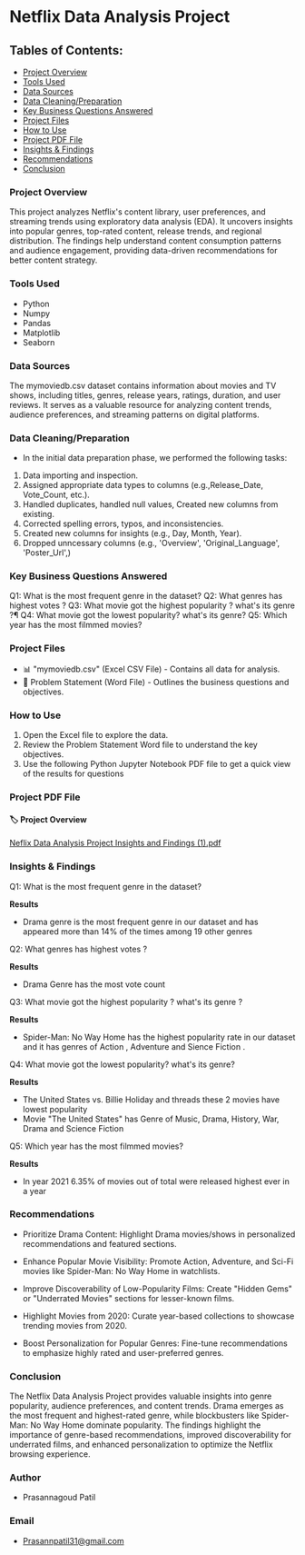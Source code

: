 # Netflix Data Analysis Project 

## Tables of Contents: 
- [Project Overview](#project-overview)  
- [Tools Used](#tools-used)  
- [Data Sources](#data-sources)  
- [Data Cleaning/Preparation](#data-cleaningpreparation)  
- [Key Business Questions Answered](#key-business-questions-answered)  
- [Project Files](#project-files)  
- [How to Use](#how-to-use)
- [Project PDF File](#project-pdf-file)
- [Insights & Findings](#insights--findings)  
- [Recommendations](#recommendations)  
- [Conclusion](#conclusion)
  
### Project Overview
This project analyzes Netflix's content library, user preferences, and streaming trends using exploratory data analysis (EDA). It uncovers insights into popular genres, top-rated content, release trends, and regional distribution. The findings help understand content consumption patterns and audience engagement, providing data-driven recommendations for better content strategy. 

### Tools Used
- Python
- Numpy
- Pandas
- Matplotlib
- Seaborn


### Data Sources
The mymoviedb.csv dataset contains information about movies and TV shows, including titles, genres, release years, ratings, duration, and user reviews. It serves as a valuable resource for analyzing content trends, audience preferences, and streaming patterns on digital platforms.

### Data Cleaning/Preparation
- In the initial data preparation phase, we performed the following tasks:

1. Data importing and inspection.
2. Assigned appropriate data types to columns (e.g.,Release_Date, Vote_Count, etc.).
3. Handled duplicates, handled null values, Created new columns from existing.
4. Corrected spelling errors, typos, and inconsistencies.
5. Created new columns for insights (e.g., Day, Month, Year).
6. Dropped unncessary columns (e.g., 'Overview', 'Original_Language', 'Poster_Url',)
  
### Key Business Questions Answered
 Q1: What is the most frequent genre in the dataset?
 Q2: What genres has highest votes ?
 Q3: What movie got the highest popularity ? what's its genre ?¶
 Q4: What movie got the lowest popularity? what's its genre?
 Q5: Which year has the most filmmed movies?
 

### Project Files
- 📊 "mymoviedb.csv" (Excel CSV File) - Contains all data for analysis.
- 📝 Problem Statement (Word  File) - Outlines the business questions and objectives.

 ### How to Use
1. Open the Excel file to explore the data.
2. Review the Problem Statement Word file to understand the key objectives.
3. Use the following Python Jupyter Notebook PDF file to get a quick view of the results for questions

### Project PDF File
#### 🏷️ Project Overview


[Neflix Data Analysis Project Insights and Findings (1).pdf](https://github.com/user-attachments/files/19582729/Neflix.Data.Analysis.Project.Insights.and.Findings.1.pdf)

### Insights & Findings
 Q1: What is the most frequent genre in the dataset?

**Results**
 - Drama genre is the most frequent genre in our dataset and has appeared more than 14% of the times among 19 other genres
 
 Q2: What genres has highest votes ?
 
**Results**
 - Drama Genre has the most vote count

 Q3: What movie got the highest popularity ? what's its genre ?

**Results**
 - Spider-Man: No Way Home has the highest popularity rate in our dataset and it has genres of Action , Adventure and Sience Fiction .
 
 Q4: What movie got the lowest popularity? what's its genre?

**Results**
-  The United States vs. Billie Holiday and threads these 2 movies have lowest popularity
- Movie "The United States" has Genre of Music, Drama, History, War, Drama and Science Fiction

Q5: Which year has the most filmmed movies?


**Results**
 - In year 2021 6.35% of movies out of total were released highest ever in a year
 

### Recommendations
- Prioritize Drama Content: Highlight Drama movies/shows in personalized recommendations and featured sections.

- Enhance Popular Movie Visibility: Promote Action, Adventure, and Sci-Fi movies like Spider-Man: No Way Home in watchlists.

- Improve Discoverability of Low-Popularity Films: Create "Hidden Gems" or "Underrated Movies" sections for lesser-known films.

- Highlight Movies from 2020: Curate year-based collections to showcase trending movies from 2020.

- Boost Personalization for Popular Genres: Fine-tune recommendations to emphasize highly rated and user-preferred genres.

### Conclusion
The Netflix Data Analysis Project provides valuable insights into genre popularity, audience preferences, and content trends. Drama emerges as the most frequent and highest-rated genre, while blockbusters like Spider-Man: No Way Home dominate popularity. The findings highlight the importance of genre-based recommendations, improved discoverability for underrated films, and enhanced personalization to optimize the Netflix browsing experience. 

### Author
- Prasannagoud Patil

### Email
- Prasannpatil31@gmail.com
